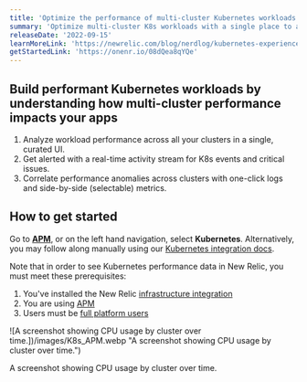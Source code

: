 ```yaml
---
title: 'Optimize the performance of multi-cluster Kubernetes workloads'
summary: 'Optimize multi-cluster K8s workloads with a single place to analyze app & cluster observability data'
releaseDate: '2022-09-15'
learnMoreLink: 'https://newrelic.com/blog/nerdlog/kubernetes-experience-in-APM'
getStartedLink: 'https://onenr.io/08dQea8qYQe'
---
```


## Build performant Kubernetes workloads by understanding how multi-cluster performance impacts your apps

1. Analyze workload performance across all your clusters in a single, curated UI.
2. Get alerted with a real-time activity stream for K8s events and critical issues.
3. Correlate performance anomalies across clusters with one-click logs and side-by-side (selectable) metrics.

## How to get started

Go to [**APM**](https://onenr.io/08dQea8qYQe), or on the left hand navigation, select **Kubernetes**. Alternatively, you may follow along manually using our [Kubernetes integration docs](https://docs.newrelic.com/docs/apm/apm-ui-pages/monitoring/kubernetes-summary-page/).

Note that in order to see Kubernetes performance data in New Relic, you must meet these prerequisites:

1. You've installed the New Relic [infrastructure integration](https://docs.newrelic.com/docs/kubernetes-pixie/kubernetes-integration/installation/install-kubernetes-integration-using-helm)
2. You are using [APM](https://docs.newrelic.com/docs/apm/new-relic-apm/getting-started/introduction-apm/)
3. Users must be [full platform users](https://docs.newrelic.com/docs/accounts/accounts-billing/new-relic-one-user-management/user-type)

![A screenshot showing CPU usage by cluster over time.])/images/K8s_APM.webp "A screenshot showing CPU usage by cluster over time.")

<figcaption>A screenshot showing CPU usage by cluster over time.</figcaption>
